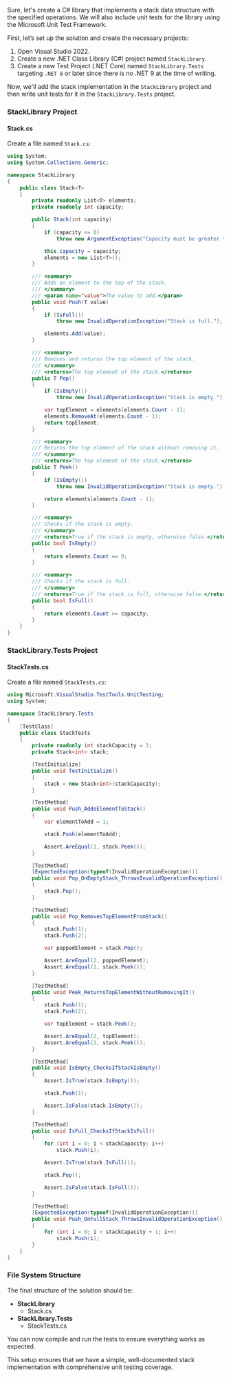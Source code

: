 ﻿Sure, let's create a C# library that implements a stack data structure with the specified operations. We will also include unit tests for the library using the Microsoft Unit Test Framework.

First, let’s set up the solution and create the necessary projects:

1. Open Visual Studio 2022.
2. Create a new .NET Class Library (C#) project named `StackLibrary`.
3. Create a new Test Project (.NET Core) named `StackLibrary.Tests` targeting `.NET 6` or later since there is no .NET 9 at the time of writing.

Now, we'll add the stack implementation in the `StackLibrary` project and then write unit tests for it in the `StackLibrary.Tests` project. 

### StackLibrary Project

#### Stack.cs
Create a file named `Stack.cs`:

```csharp
using System;
using System.Collections.Generic;

namespace StackLibrary
{
    public class Stack<T>
    {
        private readonly List<T> elements;
        private readonly int capacity;

        public Stack(int capacity)
        {
            if (capacity <= 0)
                throw new ArgumentException("Capacity must be greater than zero.");

            this.capacity = capacity;
            elements = new List<T>();
        }

        /// <summary>
        /// Adds an element to the top of the stack.
        /// </summary>
        /// <param name="value">The value to add.</param>
        public void Push(T value)
        {
            if (IsFull())
                throw new InvalidOperationException("Stack is full.");

            elements.Add(value);
        }

        /// <summary>
        /// Removes and returns the top element of the stack.
        /// </summary>
        /// <returns>The top element of the stack.</returns>
        public T Pop()
        {
            if (IsEmpty())
                throw new InvalidOperationException("Stack is empty.");

            var topElement = elements[elements.Count - 1];
            elements.RemoveAt(elements.Count - 1);
            return topElement;
        }

        /// <summary>
        /// Returns the top element of the stack without removing it.
        /// </summary>
        /// <returns>The top element of the stack.</returns>
        public T Peek()
        {
            if (IsEmpty())
                throw new InvalidOperationException("Stack is empty.");

            return elements[elements.Count - 1];
        }

        /// <summary>
        /// Checks if the stack is empty.
        /// </summary>
        /// <returns>True if the stack is empty, otherwise false.</returns>
        public bool IsEmpty()
        {
            return elements.Count == 0;
        }

        /// <summary>
        /// Checks if the stack is full.
        /// </summary>
        /// <returns>True if the stack is full, otherwise false.</returns>
        public bool IsFull()
        {
            return elements.Count >= capacity;
        }
    }
}
```

### StackLibrary.Tests Project

#### StackTests.cs
Create a file named `StackTests.cs`:

```csharp
using Microsoft.VisualStudio.TestTools.UnitTesting;
using System;

namespace StackLibrary.Tests
{
    [TestClass]
    public class StackTests
    {
        private readonly int stackCapacity = 3;
        private Stack<int> stack;

        [TestInitialize]
        public void TestInitialize()
        {
            stack = new Stack<int>(stackCapacity);
        }

        [TestMethod]
        public void Push_AddsElementToStack()
        {
            var elementToAdd = 1;

            stack.Push(elementToAdd);

            Assert.AreEqual(1, stack.Peek());
        }

        [TestMethod]
        [ExpectedException(typeof(InvalidOperationException))]
        public void Pop_OnEmptyStack_ThrowsInvalidOperationException()
        {
            stack.Pop();
        }

        [TestMethod]
        public void Pop_RemovesTopElementFromStack()
        {
            stack.Push(1);
            stack.Push(2);

            var poppedElement = stack.Pop();

            Assert.AreEqual(2, poppedElement);
            Assert.AreEqual(1, stack.Peek());
        }

        [TestMethod]
        public void Peek_ReturnsTopElementWithoutRemovingIt()
        {
            stack.Push(1);
            stack.Push(2);

            var topElement = stack.Peek();

            Assert.AreEqual(2, topElement);
            Assert.AreEqual(2, stack.Peek());
        }

        [TestMethod]
        public void IsEmpty_ChecksIfStackIsEmpty()
        {
            Assert.IsTrue(stack.IsEmpty());

            stack.Push(1);

            Assert.IsFalse(stack.IsEmpty());
        }

        [TestMethod]
        public void IsFull_ChecksIfStackIsFull()
        {
            for (int i = 0; i < stackCapacity; i++)
                stack.Push(i);

            Assert.IsTrue(stack.IsFull());

            stack.Pop();

            Assert.IsFalse(stack.IsFull());
        }

        [TestMethod]
        [ExpectedException(typeof(InvalidOperationException))]
        public void Push_OnFullStack_ThrowsInvalidOperationException()
        {
            for (int i = 0; i < stackCapacity + 1; i++)
                stack.Push(i);
        }
    }
}
```

### File System Structure

The final structure of the solution should be:

- **StackLibrary**
  - Stack.cs
- **StackLibrary.Tests**
  - StackTests.cs

You can now compile and run the tests to ensure everything works as expected. 

This setup ensures that we have a simple, well-documented stack implementation with comprehensive unit testing coverage.